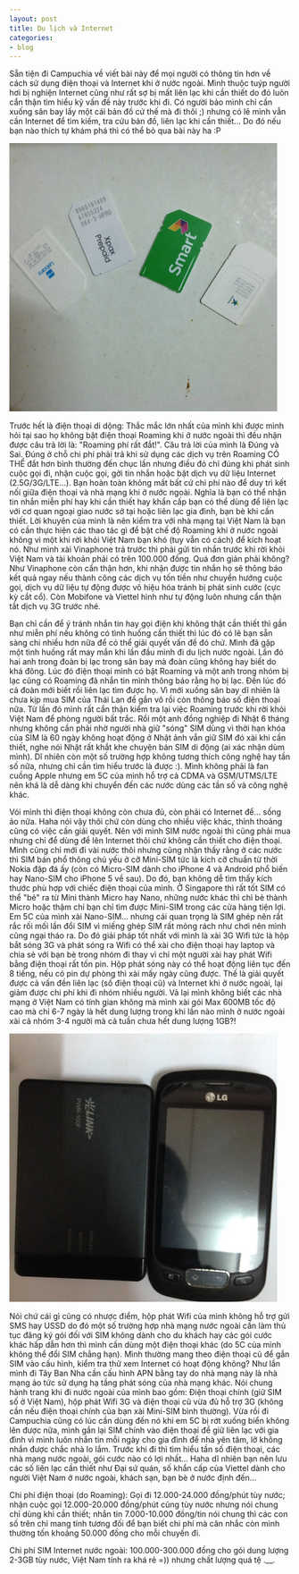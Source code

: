 ```yaml
---
layout: post
title: Du lịch và Internet
categories:
- blog
---
```


Sẵn tiện đi Campuchia về viết bài này để mọi người có thông tin hơn về cách sử dụng điện thoại và Internet khi ở nước ngoài. Mình thuộc tuýp người hơi bị nghiện Internet cũng như rất sợ bị mất liên lạc khi cần thiết do đó luôn cẩn thận tìm hiểu kỹ vấn đề này trước khi đi. Có người bảo mình chỉ cần xuống sân bay lấy một cái bản đồ cứ thế mà đi thôi ;) nhưng có lẽ mình vẫn cần Internet để tìm kiếm, tra cứu bản đồ, liên lạc khi cần thiết... Do đó nếu bạn nào thích tự khám phá thì có thể bỏ qua bài này ha :P

![SIM điện thoại các nước mình đã đi](/assets/img/SIM.jpg)

Trước hết là điện thoại di dộng: Thắc mắc lớn nhất của mình khi được mình hỏi tại sao họ không bật điện thoại Roaming khi ở nước ngoài thì đều nhận được câu trả lời là: "Roaming phí rất đắt!". Câu trả lời của mình là Đúng và Sai. Đúng ở chỗ chi phí phải trả khi sử dụng các dịch vụ trên Roaming CÓ THỂ đắt hơn bình thường đến chục lần nhưng điều đó chỉ đúng  khi phát sinh cuộc gọi đi, nhận cuộc gọi, gởi tin nhắn hoặc bật dịch vụ dữ liệu Internet (2.5G/3G/LTE...). Bạn hoàn toàn không mất bất cứ chi phí nào để duy trì kết nối giữa điện thoại và nhà mạng khi ở nước ngoài. Nghĩa là bạn có thể nhận tin nhắn miễn phí hay khi cần thiết hay khẩn cấp bạn có thể dùng để liên lạc với cơ quan ngoại giao nước sở tại hoặc liên lạc gia đình, bạn bè khi cần thiết. Lời khuyên của mình là nên kiểm tra với nhà mạng tại Việt Nam là bạn có cần thực hiện các thao tác gì để bật chế độ Roaming khi ở nước ngoài không vì một khi rời khỏi Việt Nam bạn khó (tuy vẫn có cách) để kích hoạt nó. Như mình xài Vinaphone trả trước thì phải gửi tin nhắn trước khi rời khỏi Việt Nam và tài khoản phải có trên 100.000 đồng. Quá đơn giản phải không? Như Vinaphone còn cẩn thận hơn, khi nhận được tin nhắn họ sẽ thông báo kết quả ngay nếu thành công các dịch vụ tốn tiền như chuyển hướng cuộc gọi, dịch vụ dữ liệu tự động được vô hiệu hóa tránh bị phát sinh cước (cực kỳ cắt cổ). Còn Mobifone và Viettel hình như tự động luôn nhưng cẩn thận tắt dịch vụ 3G trước nhé. 

Bạn chỉ cần để ý tránh nhắn tin hay gọi điện khi không thật cần thiết thì gần như miễn phí nếu không có tình huống cần thiết thì lúc đó có lẽ bạn sẵn sàng chi nhiều hơn nữa để có thể giải quyết vấn đề đó chứ. Mình đã gặp một tình huống rất may mắn khi lần đầu mình đi du lịch nước ngoài. Lần đó hai anh trong đoàn bị lạc trong sân bay mà đoàn cũng không hay biết do khá đông. Lúc đó điện thoại mình có bật Roaming và một anh trong nhóm bị lạc cũng có Roaming đã nhắn tin mình thông báo rằng họ bị lạc. Đến lúc đó cả đoàn mới biết rồi liên lạc tìm được họ. Vì mới xuống sân bay dĩ nhiên là chưa kịp mua SIM của Thái Lan để gắn vô rồi còn thông báo số điện thoại nữa. Từ lần đó mình rất cẩn thận kiểm tra lại việc Roaming trước khi rời khỏi Việt Nam để phòng người bất trắc. Rồi một anh đồng nghiệp đi Nhật 6 tháng nhưng không cần phải nhờ người nhà giữ "sóng" SIM dùng vì thời hạn khóa của SIM là 60 ngày không hoạt động ở Nhật ảnh vẫn giữ SIM đó xài khi cần thiết, nghe nói Nhật rất khắt khe chuyện bán SIM di động (ai xác nhận dùm mình). Dĩ nhiên còn một số trường hợp không tương thích công nghệ hay tần số nữa, nhưng chỉ cần tìm hiểu trước là được :). Mình không phải là fan cuồng Apple nhưng em 5C của mình hỗ trợ cả CDMA và GSM/UTMS/LTE nên khá là dễ dàng khi chuyển đến các nước dùng các tần số và công nghệ khác.

Vói mình thì điện thoại không còn chưa đủ, còn phải có Internet để... sống ảo nữa. Haha nói vậy thôi chứ còn dùng cho nhiều việc khác, thỉnh thoảng cũng có việc cần giải quyết. Nên với mình SIM nước ngoài thì cũng phải mua nhưng chỉ để dùng để lên Internet thôi chứ không cần thiết cho điện thoại. Mình cũng chỉ mới đi vài nước thôi nhưng cũng nhận thấy rằng ở các nước thì SIM bán phổ thông chủ yếu ở cỡ Mini-SIM tức là kích cỡ chuẩn từ thời Nokia đập đá ấy (còn có Micro-SIM dành cho iPhone 4 và Android phổ biến hay Nano-SIM cho iPhone 5 về sau). Do đó, bạn không dễ tìm thấy kích thước phù hợp với chiếc điện thoại của mình. Ở Singapore thì rất tốt SIM có thể "bẻ" ra từ Mini thành Micro hay Nano, những nước khác thì chỉ bẻ thành Micro hoặc thậm chí bạn chỉ tìm được Mini-SIM trong các cửa hàng tiện lợi. Em 5C của mình xài Nano-SIM... nhưng cái quan trọng là SIM ghép nên rất rắc rối mối lần đổi SIM vì miếng ghép SIM rất mỏng rách như chơi nên mình cũng ngại tháo ra. Do đó giải pháp tốt nhất với mình là xài 3G Wifi tức là hộp bắt sóng 3G và phát sóng ra Wifi có thể xài cho điện thoại hay laptop và chia sẻ với bạn bè trong nhóm đi thay vì chỉ một người xài hay phát Wifi bằng điện thoại rất tốn pin. Hộp phát sóng này có thể hoạt động liên tục đến 8 tiếng, nếu có pin dự phòng thì xài mấy ngày cũng được. Thế là giải quyết được cả vấn đền liên lạc (số điện thoại cũ) và Internet khi ở nước ngoài, lại giảm được chi phí khi đi nhóm nhiều người. Vả lại mình không biết các nhà mạng ở Việt Nam có tính gian không mà mình xài gói Max 600MB tốc độ cao mà chỉ 6-7 ngày là hết dung lượng trong khi lần nào mình ở nước ngoài xài cả nhóm 3-4 người mà cả tuần chưa hết dung lượng 1GB?! 

![Hộp phát 3G và điện thoại cũ](/assets/img/3GBOX.jpg)

Nói chứ cái gì cũng có nhược điểm, hộp phát Wifi của mình không hỗ trợ gửi SMS hay USSD do đó một số trường hợp nhà mạng nước ngoài cần làm thủ tục đăng ký gói đối với SIM không dành cho du khách hay các gói cước khác hấp dẫn hơn thì mình cần dùng một điện thoại khác (do 5C của mình không thể đổi SIM chẳng hạn). Mình thường mang theo điện thoại cũ để gắn SIM vào cấu hình, kiểm tra thử xem Internet có hoạt động không? Như lần mình đi Tây Ban Nha cần cấu hình APN bằng tay do nhà mạng này là nhà mạng ảo tức sử dụng hạ tầng phát sóng của nhà mạng khác. Nói chung hành trang khi đi nước ngoài của mình bao gồm: Điện thoại chính (giữ SIM số ở Việt Nam), hộp phát Wifi 3G và điện thoại cũ vừa đủ hỗ trợ 3G (không cần nếu điện thoại chính của bạn xài Mini-SIM bình thường). Vừa rồi đi Campuchia cũng có lúc cần dùng đến nó khi em 5C bị rớt xuống biển không lên được nữa, mình gắn lại SIM chính vào điện thoại để giữ liên lạc với gia đình vì mình luôn nhắn tin mỗi ngày cho gia đình để nhà yên tâm, lỡ không nhắn được chắc nhà lo lắm. Trước khi đi thì tìm hiểu tần số điện thoại, các nhà mạng nước ngoài, gói cước nào có lợi nhất... Haha dĩ nhiên bạn nên lưu các số liên lạc cần thiết như Đại sứ quán, số khẩn cấp của Viettel dành cho người Việt Nam ở nước ngoài, khách sạn, bạn bè ở nước định đến...

Chi phí điện thoại (do Roaming): Gọi đi 12.000-24.000 đồng/phút tùy nước; nhận cuộc gọi 12.000-20.000 đồng/phút cũng tùy nước nhưng nói chung chỉ dùng khi cần thiết; nhắn tin 7.000-10.000 đồng/tin nói chung thì các con số trên chỉ mang tính tương đối để bạn biết chi phí mà cân nhắc còn mình thường tốn khoảng 50.000 đồng cho mỗi chuyến đi.

Chi phí SIM Internet nước ngoài: 100.000-300.000 đồng cho gói dung lượng 2-3GB tùy nước, Việt Nam tính ra khá rẻ =)) nhưng chất lượng quá tệ .__.
